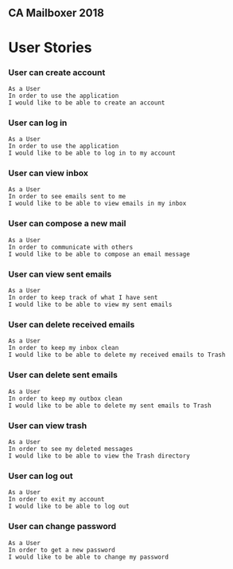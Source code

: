 ## CA Mailboxer 2018

# User Stories

### User can create account
```
As a User
In order to use the application
I would like to be able to create an account
```

### User can log in
```
As a User
In order to use the application
I would like to be able to log in to my account
```
### User can view inbox
```
As a User
In order to see emails sent to me
I would like to be able to view emails in my inbox
```

### User can compose a new mail
```
As a User
In order to communicate with others 
I would like to be able to compose an email message
```

### User can view sent emails
```
As a User
In order to keep track of what I have sent
I would like to be able to view my sent emails
```
### User can delete received emails
```
As a User
In order to keep my inbox clean
I would like to be able to delete my received emails to Trash
```

### User can delete sent emails
```
As a User
In order to keep my outbox clean
I would like to be able to delete my sent emails to Trash
```

### User can view trash
```
As a User
In order to see my deleted messages
I would like to be able to view the Trash directory
```

### User can log out
```
As a User
In order to exit my account
I would like to be able to log out
```

### User can change password
```
As a User
In order to get a new password
I would like to be able to change my password
```
